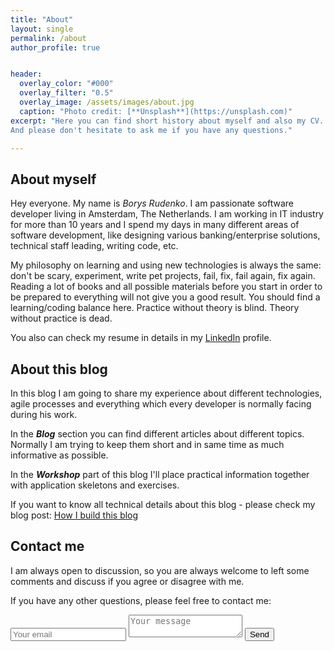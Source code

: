 ```yaml
---
title: "About"
layout: single
permalink: /about
author_profile: true


header:
  overlay_color: "#000"
  overlay_filter: "0.5"
  overlay_image: /assets/images/about.jpg
  caption: "Photo credit: [**Unsplash**](https://unsplash.com)"
excerpt: "Here you can find short history about myself and also my CV. <br/>
And please don't hesitate to ask me if you have any questions."

---
```



## About myself
Hey everyone. My name is _Borys Rudenko_. I am passionate software developer living in Amsterdam, The Netherlands.
I am working in IT industry for more than 10 years and I spend my days in many different areas of software development, like designing various banking/enterprise solutions, technical staff leading, writing code, etc.


My philosophy on learning and using new technologies is always the same: don't be scary, experiment, write pet projects, fail, fix, fail again, fix again.
Reading a lot of books and all possible materials before you start in order to be prepared to everything will not give you a good result. You should find a learning/coding balance here. Practice without theory is blind. Theory without practice is dead.


You also can check my resume in details in my [LinkedIn][LinkedIn] profile.

## About this blog
In this blog I am going to share my experience about different technologies, agile processes and everything which every developer is normally facing during his work.

In the ***Blog*** section you can find different articles about different topics. Normally I am trying to keep them short and in same time as much informative as possible.

In the ***Workshop*** part of this blog I'll place practical information together with application skeletons and exercises.

If you want to know all technical details about this blog - please check my blog post: [How I build this blog][How I build this blog]

## Contact me
I am always open to discussion, so you are always welcome to left some comments and discuss if you agree or disagree with me.

If you have any other questions, please feel free to contact me:

<form class="page__contact" method="POST" action="https://formspree.io/borys.rudenko@gmail.com">
  <input type="email" name="email" placeholder="Your email">
  <textarea name="message" placeholder="Your message"></textarea>
  <button type="submit" class="btn btn--success">Send</button>
</form>


[LinkedIn]: https://www.linkedin.com/in/borys-rudenko-7284848b/
[How I build this blog]: /how-i-built-my-blog
